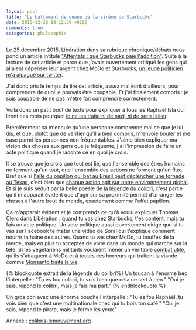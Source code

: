```yaml
---
layout: post
title: "Le battement de queue de la sirène de Starbucks"
date: 2015-12-28 10:12:59 +0100
comments: true
categories: philosophie
---
```


Le 25 décembre 2015, Libération dans sa rubrique chronique/débats nous
pond un article intitulé ["Attentats : que Starbucks paie l'addition"](http://www.liberation.fr/debats/2015/12/25/attentats-que-starbucks-paie-l-addition_1422906).
Suite à la lecture de cet article et parce que j'avais ouvertement
critiqué les gens qui allaient dépenser leur argent chez McDo et
Starbucks, [un jeune politicien m'a alpagué sur twitter](https://twitter.com/Relf_PP/status/681380189214011392).

J'ai donc pris le temps de lire cet article, assez mal écrit d'ailleurs, pour comprendre de quoi je pouvais être coupable. Et j'ai finalement compris : je suis coupable de ne pas m'être fait comprendre correctement.

Voilà donc un petit bout de texte pour expliquer à tous les Raphaël Isla qui liront ces mots pourquoi [je ne les traite ni de nazi, ni de serial killer](https://twitter.com/Relf_PP/status/681380369518727168).

Premièrement ça m'ennuie qu'une personne comprenne mal ce que je lui dis, et que, plutôt que de vérifier qu'il a bien compris, m'envoie bouler et me case parmi les personnes non fréquentables. J'aime bien expliquer ma vision des choses aux gens que je fréquente, j'ai l'impression de faire un acte politique quand je raconte ce en quoi je crois.

Il se trouve que je crois que tout est lié, que l'ensemble des êtres humains ne forment qu'un tout, que l'ensemble des actions ne forment qu'un flux. Bref que si [l'aile du papillon qui bat au Brésil peut déclencher une tornade au Texas](https://fr.wikipedia.org/wiki/Effet_papillon#La_conf.C3.A9rence_essentielle), c'est bien que [chaque action agit sur notre environnement global]((https://www.youtube.com/watch?v=pWXQ0n0Sq2A)). Et si je suis séduit par la belle poésie de [la légende du colibri]((https://vimeo.com/32564879)), c'est parce qu'il m'apparait évident que d'agir sur sa proximité permet d'arranger les choses à l'autre bout du monde, exactement comme l'effet papillon.

Ça m'apparait évident et je comprends ce qu'à voulu expliquer Thomas Clerc dans Libération : quand tu vas chez Starbucks, t'es content, mais tu fais un acte politique. Un acte politique aussi ouvertement dirigé que si tu vas sur Facebook te mater une vidéo de Soral qui t'explique comment nourrir ta haine des autres. Quand tu vas chez McDo, tu bouffes de la merde, mais en plus tu acceptes de vivre dans un monde qui marche sur la tête. Si les végétariens militants voulaient mener un véritable [combat utile](http://www.reporterre.net/Voici-pourquoi-je-re-mange-de-la-viande), qu'ils s'attaquent à McDo et à toutes ces horreurs qui traitent la viande comme [Monsanto traite la vie](http://www.liberation.fr/planete/2015/12/02/monsanto-pour-que-justice-germe_1417833).

{% blockquote extrait de la légende du colibri%}
Un toucan à l'énorme bec l'interpelle : "Tu es fou colibri, tu vois bien que cela ne sert à rien." "Oui je sais, répond le colibri, mais je fais ma part."
{% endblockquote %}

Un gros con avec une énorme bouche l'interpelle : "Tu es fou Raphaël, tu vois bien que c'est une multinationale chez qui tu bois ton café." "Oui je sais, répond le pirate, mais je ferme les yeux."

Annexe : [colibris-lemouvement.org](http://www.colibris-lemouvement.org/)
